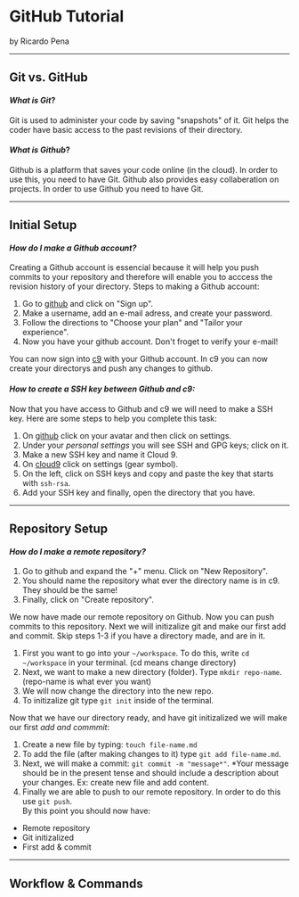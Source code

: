 # GitHub Tutorial

by Ricardo Pena

---
## Git vs. GitHub
#### *What is Git*?  
Git is used to administer your code by saving "snapshots" of it. Git helps the coder have basic access to the past revisions of their directory.
#### *What is Github*?
Github is a platform that saves your code online (in the cloud). In order to use this, you need to have Git. Github also provides easy collaberation on projects. In order to use Github you need to have Git.

---
## Initial Setup
#### *How do I make a Github account?*
Creating a Github account is essencial because it will help you push commits to your repository and therefore will enable you to acccess the revision history of your directory. Steps to making a Github account:  
1. Go to [github](https://github.com/) and click on "Sign up".  
2. Make a username, add an e-mail adress, and create your password.  
3. Follow the directions to "Choose your plan" and "Tailor your experience".  
4. Now you have your github account. Don't froget to verify your e-mail!

You can now sign into [c9](https://c9.io/) with your Github account. In c9 you can now create your directorys and push any changes to github.
#### *How to create a SSH key between Github and c9:*
Now that you have access to Github and c9 we will need to make a SSH key. Here are some steps to help you complete this task:
1. On [github](https;//github.com/) click on your avatar and then click on settings.  
2. Under your _personal settings_ you will see SSH and GPG keys; click on it.  
3. Make a new SSH key and name it Cloud 9.  
4. On [cloud9](https://c9.io/?redirect=0) click on settings (gear symbol).  
5. On the left, click on SSH keys and copy and paste the key that starts with `ssh-rsa`.
6. Add your SSH key and finally, open the directory that you have.  
---
## Repository Setup
#### *How do I make a remote repository?*
1. Go to github and expand the "+" menu. Click on "New Repository".  
2. You should name the repository what ever the directory name is in c9. They should be the same!  
3. Finally, click on "Create repository".  

We now have made our remote repository on Github. Now you can push commits to this repository. Next we will initizalize git and make our first add and commit. Skip steps 1-3 if you have a directory made, and are in it.  
1. First you want to go into your `~/workspace`. To do this, write `cd ~/workspace` in your terminal. (cd means change directory)  
2. Next, we want to make a new directory (folder). Type `mkdir repo-name`. (repo-name is what ever you want)  
3. We will now change the directory into the new repo.  
4. To initizalize git type `git init` inside of the terminal.  

Now that we have our directory ready, and have git initizalized we will make our first *add and commmit*:  
1. Create a new file by typing: `touch file-name.md `  
2. To add the file (after making changes to it) type `git add file-name.md`.  
3. Next, we will make a commit: `git commit -m "message*"`. *Your message should be in the present tense and should include a description about your changes. Ex: create new file and add content.  
4. Finally we are able to push to our remote repository. In order to do this use `git push`.  
By this point you should now have:  
* Remote repository
* Git initizalized
* First add & commit

---
## Workflow & Commands